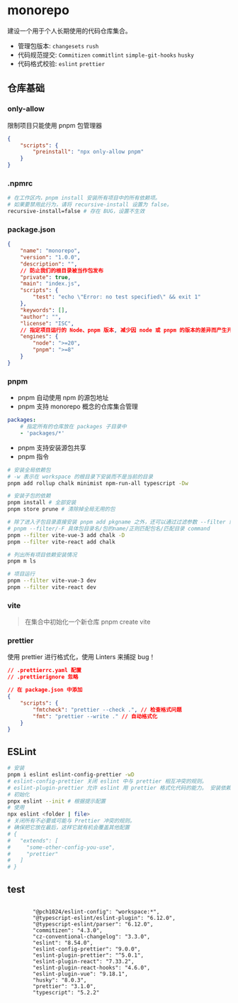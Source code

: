 # monorepo

建设一个用于个人长期使用的代码仓库集合。

-   管理包版本: `changesets` `rush`
-   代码规范提交: `Commitizen` `commitlint` `simple-git-hooks` `husky`
-   代码格式校验: `eslint` `prettier`

## 仓库基础

### only-allow

限制项目只能使用 pnpm 包管理器

```json
{
	"scripts": {
		"preinstall": "npx only-allow pnpm"
	}
}
```

### .npmrc

```bash
# 在工作区内，pnpm install 安装所有项目中的所有依赖项。
# 如果要禁用此行为，请将 recursive-install 设置为 false。
recursive-install=false # 存在 BUG，设置不生效
```

### package.json

```json
{
	"name": "monorepo",
	"version": "1.0.0",
	"description": "",
	// 防止我们的根目录被当作包发布
	"private": true,
	"main": "index.js",
	"scripts": {
		"test": "echo \"Error: no test specified\" && exit 1"
	},
	"keywords": [],
	"author": "",
	"license": "ISC",
	// 指定项目运行的 Node、pnpm 版本, 减少因 node 或 pnpm 的版本的差异而产生开发环境错误
	"engines": {
		"node": ">=20",
		"pnpm": ">=8"
	}
}
```

### pnpm

-   pnpm 自动使用 npm 的源包地址
-   pnpm 支持 monorepo 概念的仓库集合管理

```yml
packages:
    # 指定所有的仓库放在 packages 子目录中
    - 'packages/*'
```

-   pnpm 支持安装源包共享
-   pnpm 指令

```bash
# 安装全局依赖包
# -w 表示在 workspace 的根目录下安装而不是当前的目录
pnpm add rollup chalk minimist npm-run-all typescript -Dw

# 安装子包的依赖
pnpm install # 全部安装
pnpm store prune # 清除掉全局无用的包

# 除了进入子包目录直接安装 pnpm add pkgname 之外，还可以通过过滤参数 --filter 或 -F 指定命令作用范围。格式如下：
# pnpm --filter/-F 具体包目录名/包的name/正则匹配包名/匹配目录 command
pnpm --filter vite-vue-3 add chalk -D
pnpm --filter vite-react add chalk

# 列出所有项目依赖安装情况
pnpm m ls

# 项目运行
pnpm --filter vite-vue-3 dev
pnpm --filter vite-react dev

```

### vite

> 在集合中初始化一个新仓库 pnpm create vite

### prettier

使用 prettier 进行格式化，使用 Linters 来捕捉 bug！

```json
// .prettierrc.yaml 配置
// .prettierignore 忽略

// 在 package.json 中添加
{
	"scripts": {
		"fmtcheck": "prettier --check .", // 检查格式问题
		"fmt": "prettier --write ." // 自动格式化
	}
}
```

## ESLint

```bash
# 安装
pnpm i eslint eslint-config-prettier -wD
# eslint-config-prettier 关闭 eslint 中与 prettier 相互冲突的规则。
# eslint-plugin-prettier 允许 eslint 用 prettier 格式化代码的能力。 安装依赖并修改 .eslintrc 文件
# 初始化
pnpx eslint --init # 根据提示配置
# 使用
npx eslint <folder | file>
# 关闭所有不必要或可能与 Prettier 冲突的规则。
# 确保把它放在最后，这样它就有机会覆盖其他配置
# {
#   "extends": [
#     "some-other-config-you-use",
#     "prettier"
#   ]
# }
```

## test

```

		"@pch1024/eslint-config": "workspace:*",
		"@typescript-eslint/eslint-plugin": "6.12.0",
		"@typescript-eslint/parser": "6.12.0",
		"commitizen": "4.3.0",
		"cz-conventional-changelog": "3.3.0",
		"eslint": "8.54.0",
		"eslint-config-prettier": "9.0.0",
		"eslint-plugin-prettier": "^5.0.1",
		"eslint-plugin-react": "7.33.2",
		"eslint-plugin-react-hooks": "4.6.0",
		"eslint-plugin-vue": "9.18.1",
		"husky": "8.0.3",
		"prettier": "3.1.0",
		"typescript": "5.2.2"

```

